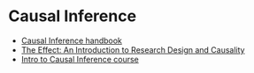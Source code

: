 # Causal Inference

- [Causal Inference handbook](https://matheusfacure.github.io/python-causality-handbook/landing-page.html)
- [The Effect: An Introduction to Research Design and Causality](https://theeffectbook.net/index.html)
- [Intro to Causal Inference course](https://www.bradyneal.com/causal-inference-course)
